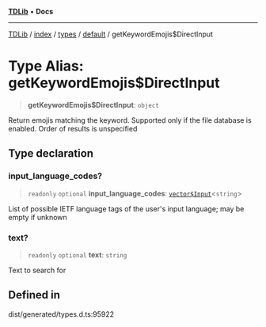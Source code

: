 [**TDLib**](../../../../../../README.md) • **Docs**

***

[TDLib](../../../../../../modules.md) / [index](../../../../../README.md) / [types](../../../README.md) / [default](../README.md) / getKeywordEmojis$DirectInput

# Type Alias: getKeywordEmojis$DirectInput

> **getKeywordEmojis$DirectInput**: `object`

Return emojis matching the keyword. Supported only if the file database is enabled. Order of results is unspecified

## Type declaration

### input\_language\_codes?

> `readonly` `optional` **input\_language\_codes**: [`vector$Input`](vector$Input.md)\<`string`\>

List of possible IETF language tags of the user's input language; may be empty if unknown

### text?

> `readonly` `optional` **text**: `string`

Text to search for

## Defined in

dist/generated/types.d.ts:95922
